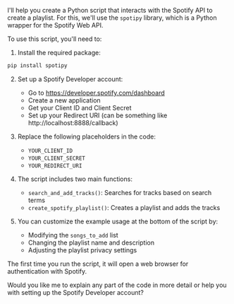 I'll help you create a Python script that interacts with the Spotify API to create a playlist. For this, we'll use the `spotipy` library, which is a Python wrapper for the Spotify Web API.

To use this script, you'll need to:

1. Install the required package:
```bash
pip install spotipy
```

2. Set up a Spotify Developer account:
   - Go to https://developer.spotify.com/dashboard
   - Create a new application
   - Get your Client ID and Client Secret
   - Set up your Redirect URI (can be something like http://localhost:8888/callback)

3. Replace the following placeholders in the code:
   - `YOUR_CLIENT_ID`
   - `YOUR_CLIENT_SECRET`
   - `YOUR_REDIRECT_URI`

4. The script includes two main functions:
   - `search_and_add_tracks()`: Searches for tracks based on search terms
   - `create_spotify_playlist()`: Creates a playlist and adds the tracks

5. You can customize the example usage at the bottom of the script by:
   - Modifying the `songs_to_add` list
   - Changing the playlist name and description
   - Adjusting the playlist privacy settings

The first time you run the script, it will open a web browser for authentication with Spotify.

Would you like me to explain any part of the code in more detail or help you with setting up the Spotify Developer account?